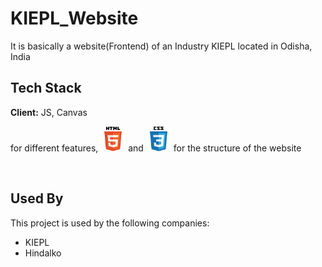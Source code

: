 # KIEPL_Website

It is basically a website(Frontend) of an Industry KIEPL located in Odisha, India <br>

## Tech Stack

**Client:** JS, Canvas

for different features, <img src="https://raw.githubusercontent.com/devicons/devicon/master/icons/html5/html5-original-wordmark.svg" alt="html5" width="40" height="40"/> and <img src="https://raw.githubusercontent.com/devicons/devicon/master/icons/css3/css3-original-wordmark.svg" alt="css3" width="40" height="40"/> for the structure of the website

<br>

## Used By

This project is used by the following companies:

- KIEPL
- Hindalko
